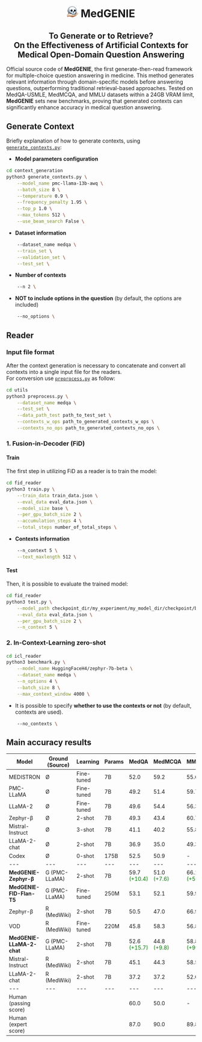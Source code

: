 <h1 align="center"> <img src="figures/hamlet.png" alt="hamlet icon" width="30">  MedGENIE </h1>
<h2 align="center"> To Generate or to Retrieve? <br>  On the Effectiveness of Artificial Contexts for Medical Open-Domain Question Answering  </h2>

Official source code of **MedGENIE**, the first generate-then-read framework for multiple-choice question answering in medicine. This method generates relevant information through domain-specific models before answering questions, outperforming traditional retrieval-based approaches. Tested on MedQA-USMLE, MedMCQA, and MMLU datasets within a 24GB VRAM limit, **MedGENIE** sets new benchmarks, proving that generated contexts can significantly enhance accuracy in medical question answering. 

## Generate Context 
Briefly explanation of how to generate contexts, using [`generate_contexts.py`](./context-generation/generate_contexts.py):

* **Model parameters configuration**
```bash
cd context_generation
python3 generate_contexts.py \
    --model_name pmc-llama-13b-awq \
    --batch_size 8 \
    --temperature 0.9 \
    --frequency_penalty 1.95 \
    --top_p 1.0 \
    --max_tokens 512 \
    --use_beam_search False \
```

* **Dataset information**
```bash
    --dataset_name medqa \
    --train_set \
    --validation_set \
    --test_set \
```

* **Number of contexts**
```bash
    --n 2 \
```

* **NOT to include options in the question** (by default, the options are included)
```bash
    --no_options \
```

## Reader
### Input file format
After the context generation is necessary to concatenate and convert all contexts into a single input file for the readers. <br/> For conversion use [`preprocess.py`](./utils/preprocess.py) as follow:
```bash
cd utils
python3 preprocess.py \
    --dataset_name medqa \
    --test_set \
    --data_path_test path_to_test_set \
    --contexts_w_ops path_to_generated_contexts_w_ops \
    --contexts_no_ops path_to_generated_contexts_no_ops \
```

### 1. Fusion-in-Decoder (FiD)
#### Train
The first step in utilizing FiD as a reader is to train the model:
```bash
cd fid_reader
python3 train.py \
    --train_data train_data.json \
    --eval_data eval_data.json \
    --model_size base \
    --per_gpu_batch_size 2 \
    --accumulation_steps 4 \
    --total_steps number_of_total_steps \
```
* **Contexts information**
```bash
    --n_context 5 \
    --text_maxlength 512 \
```
#### Test
Then, it is possible to evaluate the trained model:
```bash
cd fid_reader
python3 test.py \
    --model_path checkpoint_dir/my_experiment/my_model_dir/checkpoint/best_dev \
    --eval_data eval_data.json \
    --per_gpu_batch_size 2 \
    --n_context 5 \
```

### 2. In-Context-Learning zero-shot
```bash
cd icl_reader
python3 benchmark.py \
    --model_name HuggingFaceH4/zephyr-7b-beta \
    --dataset_name medqa \
    --n_options 4 \
    --batch_size 8 \
    --max_context_window 4000 \
```
* It is possible to specify **whether to use the contexts or not** (by default, contexts are used).
```bash
    --no_contexts \
```


## Main accuracy results
| Model | Ground (Source) | Learning | Params | MedQA | MedMCQA | MMLU | AVG (&darr;) |
| --- | --- | --- | --- | --- | --- | --- | --- |
| MEDISTRON | Ø | Fine-tuned | 7B | 52.0 | 59.2 | 55.6 | 55.6 |
| PMC-LLaMA | Ø | Fine-tuned | 7B | 49.2 | 51.4 | 59.7 | 53.4 |
| LLaMA-2 | Ø | Fine-tuned | 7B | 49.6 | 54.4 | 56.3 | 53.4 |
| Zephyr-β | Ø | 2-shot | 7B | 49.3 | 43.4 | 60.7 | 51.1 |
| Mistral-Instruct | Ø | 3-shot | 7B | 41.1 | 40.2 | 55.8 | 45.7 |
| LLaMA-2-chat | Ø | 2-shot | 7B | 36.9 | 35.0 | 49.3 | 40.4 |
| Codex | Ø | 0-shot | 175B | 52.5 | 50.9 | - | - |
| --- | --- | --- | --- | --- | --- | --- | --- |
| **MedGENIE-Zephyr-β** | G (PMC-LLaMA) | 2-shot | 7B | 59.7 <span style="color:green">(+10.4)</span> | 51.0 <span style="color:green">(+7.6)</span> | 66.1 <span style="color:green">(+5.4)</span> | 58.9 <span style="color:green">(+7.8)</span> |
| **MedGENIE-FID-Flan-T5** | G (PMC-LLaMA) | Fine-tuned | 250M | 53.1 | 52.1 | 59.9 | 55.0 |
| Zephyr-β | R (MedWiki) | 2-shot | 7B | 50.5 | 47.0 | 66.9 | 54.8 |
| VOD | R (MedWiki) | Fine-tuned | 220M | 45.8 | 58.3 | 56.8 | 53.6 |
| **MedGENIE-LLaMA-2-chat** | G (PMC-LLaMA) | 2-shot | 7B | 52.6 <span style="color:green">(+15.7)</span> | 44.8 <span style="color:green">(+9.8)</span> | 58.8 <span style="color:green">(+9.5)</span> | 52.1 <span style="color:green">(+11.7)</span> |
| Mistral-Instruct | R (MedWiki) | 2-shot | 7B | 45.1 | 44.3 | 58.5 | 49.3 |
| LLaMA-2-chat | R (MedWiki) | 2-shot | 7B | 37.2 | 37.2 | 52.0 | 42.1 |
| --- | --- | --- | --- | --- | --- | --- | --- |
| Human (passing score) | | | | 60.0 | 50.0 | - | - |
| Human (expert score) | | | | 87.0 | 90.0 | 89.8 | 89.8 |








